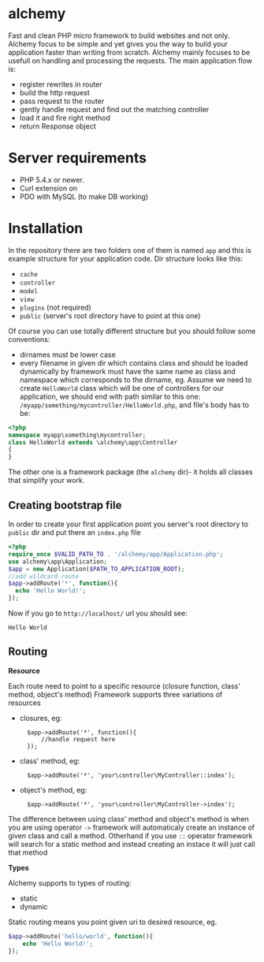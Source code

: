 alchemy
=======

Fast and clean PHP micro framework to build websites and not only. Alchemy focus to be simple and yet
gives you the way to build your application faster than writing from scratch.
Alchemy mainly focuses to be usefull on handling and processing the requests. The main application
flow is:
- register rewrites in router
- build the http request
- pass request to the router
- gently handle request and find out the matching controller
- load it and fire right method
- return Response object

Server requirements
===================

- PHP 5.4.x or newer.
- Curl extension on
- PDO with MySQL (to make DB working)

Installation
============

In the repository there are two folders one of them is named `app` and this is example structure
for your application code.
Dir structure looks like this:
- `cache`
- `controller`
- `model`
- `view`
- `plugins` (not required)
- `public` (server's root directory have to point at this one)

Of course you can use totally different structure but you should follow some conventions:
- dirnames must be lower case
- every filename in given dir which contains class and should be loaded dynamically by framework
must have the same name as class and namespace which corresponds to the dirname, eg. Assume we
need to create `HelloWorld` class which will be one of controllers for our application, we should
end with path similar to this one: `/myapp/something/mycontroller/HelloWorld.php`, and file's body
has to be:

```php
<?php
namespace myapp\something\mycontroller;
class HelloWorld extends \alchemy\app\Controller
{
}
```

The other one is a framework package (the `alchemy` dir)- it holds all classes that simplify your work.

Creating bootstrap file
-----------------------

In order to create your first application point you server's root directory to `public` dir and put there an `index.php` file

```php
<?php
require_once $VALID_PATH_TO . '/alchemy/app/Application.php';
use alchemy\app\Application;
$app = new Application($PATH_TO_APPLICATION_ROOT);
//add wildcard route
$app->addRoute('*', function(){ 
  echo 'Hello World!';
});
```

Now if you go to `http://localhost/` url you should see:

    Hello World

Routing
-------

**Resource**

Each route need to point to a specific resource (closure function, class' method, object's method)
Framework supports three variations of resources
- closures, eg:

        $app->addRoute('*', function(){
            //handle request here
        });

- class' method, eg:

        $app->addRoute('*', 'your\controller\MyController::index');

- object's method, eg:

        $app->addRoute('*', 'your\controller\MyController->index');

The difference between using class' method and object's method is when you are using operator `->` 
framework will automaticaly create an instance of given class and call a method. Otherhand if you use `::` operator
framework will search for a static method and instead creating an instace it will just call that method

**Types**

Alchemy supports to types of routing:
- static
- dynamic 

Static routing means you point given uri to desired resource, eg.
```php
$app->addRoute('hello/world', function(){
    echo 'Hello World!';
});
```

